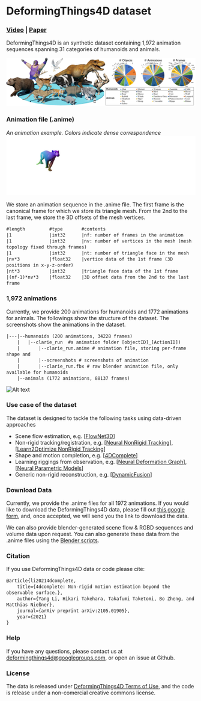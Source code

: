 # DeformingThings4D dataset

### [Video] | [Paper] 

DeformingThings4D is an synthetic dataset containing 1,972 animation sequences 
spanning 31 categories of humanoids and animals. 

![Alt text](fig/dataset.jpg?raw=true "Title")

### Animation file (.anime)
*An animation example. Colors indicate dense correspondence*
![Alt text](fig/example.gif)

 
We store an animation sequence in the .anime file.
The first frame is the canonical frame for which we store its triangle mesh.
From the 2nd to the last frame, we store the 3D offsets of the mesh vertices.
```text
#length         #type       #contents
|1              |int32      |nf: number of frames in the animation 
|1              |int32      |nv: number of vertices in the mesh (mesh topology fixed through frames)
|1              |int32      |nt: number of triangle face in the mesh
|nv*3           |float32    |vertice data of the 1st frame (3D positions in x-y-z-order)
|nt*3           |int32      |triangle face data of the 1st frame
|(nf-1)*nv*3    |float32    |3D offset data from the 2nd to the last frame
```

### 1,972 animations
Currently, we provide 200 animations for humanoids and 1772 animations for animals. 
The followings show the structure of the dataset. 
The screenshots show the animations in the dataset.
```text
|---|--humanoids (200 animations, 34228 frames)
    |   |--clarie_run  #a animation folder [objectID]_[ActionID])
    |       |--clarie_run.anime # animation file, storing per-frame shape and
    |       |--screenshots # screenshots of animation
    |       |--clarie_run.fbx # raw blender animation file, only available for humanoids
    |--animals (1772 animations, 88137 frames)
```
![Alt text](fig/wall.gif)


### Use case of the dataset
The dataset is designed to tackle the following tasks using data-driven approaches
* Scene flow estimation, e.g. [[FlowNet3D]]
* Non-rigid tracking/registration, e.g. [[Neural NonRigid Tracking]],[[Learn2Optimize NonRigid Tracking]]
* Shape and motion completion, e.g. [[4DComplete]]
* Learning riggings from observation, e.g. [[Neural Deformation Graph]], [[Neural Parametric Models]]
* Generic non-rigid reconstruction, e.g. [[DynamicFusion]]

### Download Data
Currently, we provide the .anime files for all 1972 animations.
If you would like to download the DeformingThings4D data, please fill out [this google form], and, once accepted, we will send you the link to download the data.

We can also provide blender-generated scene flow & RGBD sequences and volume data upon request. 
You can also generate these data from the .anime files using the [Blender scripts].



### Citation

If you use DeformingThings4D data or code please cite:
```
@article{li20214dcomplete, 
    title={4dcomplete: Non-rigid motion estimation beyond the observable surface.}, 
    author={Yang Li, Hikari Takehara, Takafumi Taketomi, Bo Zheng, and Matthias Nießner},
    journal={arXiv preprint arXiv:2105.01905},
    year={2021}
}
```
[Video]: https://youtu.be/QrSsVoTRpWk
[Paper]: https://arxiv.org/abs/2105.01905
[Blender scripts]: code
[FlowNet3D]: https://arxiv.org/abs/1806.01411 
[Neural NonRigid Tracking]: http://niessnerlab.org/projects/bozic2020nnrt.html
[this google form]: https://docs.google.com/forms/d/e/1FAIpQLSckMLPBO8HB8gJsIXFQHtYVQaTPTdd-rZQzyr9LIIkHA515Sg/viewform
[DeformingThings4D Terms of Use]: https://docs.google.com/forms/d/e/1FAIpQLSckMLPBO8HB8gJsIXFQHtYVQaTPTdd-rZQzyr9LIIkHA515Sg/viewform
[Neural NonRigid Tracking]: https://niessnerlab.org/projects/bozic2020nnrt.html
[Learn2Optimize NonRigid Tracking]: https://niessnerlab.org/projects/li2020learning.html
[4DComplete]: https://arxiv.org/abs/2105.01905
[Neural Deformation Graph]: https://aljazbozic.github.io/neural_deformation_graphs 
[Neural Parametric Models]: https://pablopalafox.github.io/npms/
[DynamicFusion]: https://grail.cs.washington.edu/projects/dynamicfusion/

### Help
If you have any questions, please contact us at deformingthings4d@googlegroups.com, or open an issue at Github.	

### License
The data is released under [DeformingThings4D Terms of Use], and the code is release under a non-comercial creative commons license.